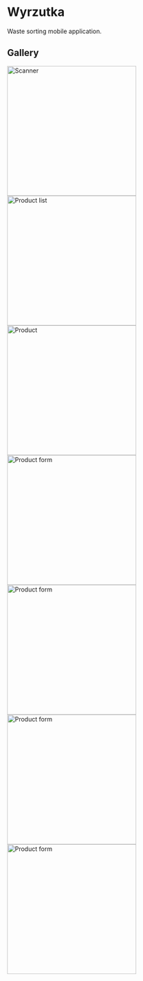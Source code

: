 # Wyrzutka

Waste sorting mobile application.

## Gallery

<img src="images/scanner_scr.png" alt="Scanner" width="300">
<img src="images/product_list.png" alt="Product list" width="300">
<img src="images/vote_scr.png" alt="Product" width="300">
<img src="images/product_form_info1.png" alt="Product form" width="300">
<img src="images/product_form_info2.png" alt="Product form" width="300">
<img src="images/product_form_symbols2.png" alt="Product form" width="300">
<img src="images/product_form_sort2.png" alt="Product form" width="300">
